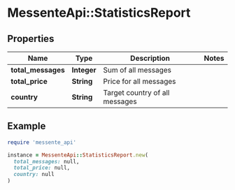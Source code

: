 # MessenteApi::StatisticsReport

## Properties

| Name | Type | Description | Notes |
| ---- | ---- | ----------- | ----- |
| **total_messages** | **Integer** | Sum of all messages |  |
| **total_price** | **String** | Price for all messages |  |
| **country** | **String** | Target country of all messages |  |

## Example

```ruby
require 'messente_api'

instance = MessenteApi::StatisticsReport.new(
  total_messages: null,
  total_price: null,
  country: null
)
```

